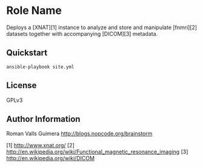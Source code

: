 Role Name
=========

Deploys a [XNAT][1] instance to analyze and store and manipulate [fnmri][2] datasets together with accompanying [DICOM][3] metadata.

Quickstart
----------

    ansible-playbook site.yml

License
-------

GPLv3

Author Information
------------------

Roman Valls Guimera
http://blogs.nopcode.org/brainstorm

 [1] http://www.xnat.org/
 [2] http://en.wikipedia.org/wiki/Functional_magnetic_resonance_imaging
 [3] http://en.wikipedia.org/wiki/DICOM
